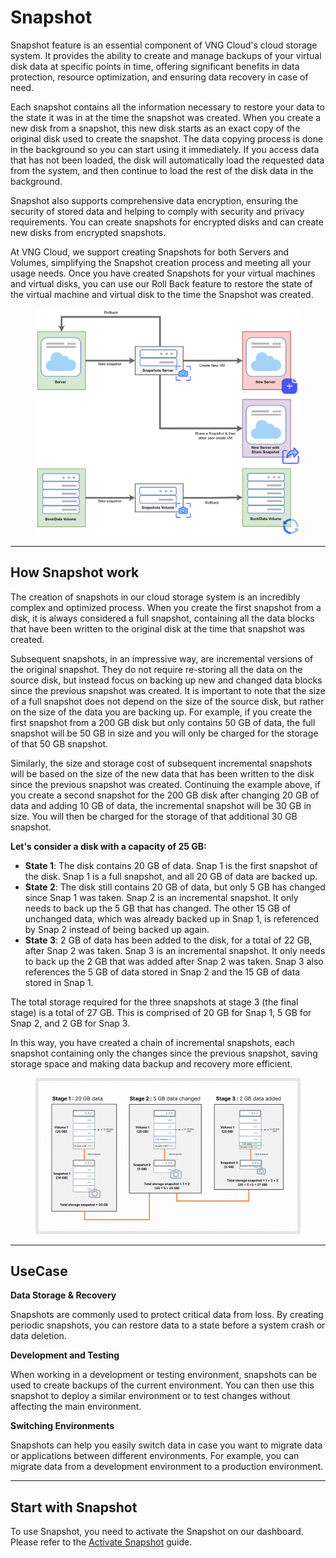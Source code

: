 # Snapshot

Snapshot feature is an essential component of VNG Cloud's cloud storage system. It provides the ability to create and manage backups of your virtual disk data at specific points in time, offering significant benefits in data protection, resource optimization, and ensuring data recovery in case of need.

Each snapshot contains all the information necessary to restore your data to the state it was in at the time the snapshot was created. When you create a new disk from a snapshot, this new disk starts as an exact copy of the original disk used to create the snapshot. The data copying process is done in the background so you can start using it immediately. If you access data that has not been loaded, the disk will automatically load the requested data from the system, and then continue to load the rest of the disk data in the background.

Snapshot also supports comprehensive data encryption, ensuring the security of stored data and helping to comply with security and privacy requirements. You can create snapshots for encrypted disks and can create new disks from encrypted snapshots.

At VNG Cloud, we support creating Snapshots for both Servers and Volumes, simplifying the Snapshot creation process and meeting all your usage needs. Once you have created Snapshots for your virtual machines and virtual disks, you can use our Roll Back feature to restore the state of the virtual machine and virtual disk to the time the Snapshot was created.

<figure><img src="../../../.gitbook/assets/image.png" alt=""><figcaption></figcaption></figure>

***

## How Snapshot work

The creation of snapshots in our cloud storage system is an incredibly complex and optimized process. When you create the first snapshot from a disk, it is always considered a full snapshot, containing all the data blocks that have been written to the original disk at the time that snapshot was created.

Subsequent snapshots, in an impressive way, are incremental versions of the original snapshot. They do not require re-storing all the data on the source disk, but instead focus on backing up new and changed data blocks since the previous snapshot was created. It is important to note that the size of a full snapshot does not depend on the size of the source disk, but rather on the size of the data you are backing up. For example, if you create the first snapshot from a 200 GB disk but only contains 50 GB of data, the full snapshot will be 50 GB in size and you will only be charged for the storage of that 50 GB snapshot.

Similarly, the size and storage cost of subsequent incremental snapshots will be based on the size of the new data that has been written to the disk since the previous snapshot was created. Continuing the example above, if you create a second snapshot for the 200 GB disk after changing 20 GB of data and adding 10 GB of data, the incremental snapshot will be 30 GB in size. You will then be charged for the storage of that additional 30 GB snapshot.

**Let's consider a disk with a capacity of 25 GB:**

* **State 1**: The disk contains 20 GB of data. Snap 1 is the first snapshot of the disk. Snap 1 is a full snapshot, and all 20 GB of data are backed up.
* **State 2**: The disk still contains 20 GB of data, but only 5 GB has changed since Snap 1 was taken. Snap 2 is an incremental snapshot. It only needs to back up the 5 GB that has changed. The other 15 GB of unchanged data, which was already backed up in Snap 1, is referenced by Snap 2 instead of being backed up again.
* **State 3**: 2 GB of data has been added to the disk, for a total of 22 GB, after Snap 2 was taken. Snap 3 is an incremental snapshot. It only needs to back up the 2 GB that was added after Snap 2 was taken. Snap 3 also references the 5 GB of data stored in Snap 2 and the 15 GB of data stored in Snap 1.

The total storage required for the three snapshots at stage 3 (the final stage) is a total of 27 GB. This is comprised of 20 GB for Snap 1, 5 GB for Snap 2, and 2 GB for Snap 3.

In this way, you have created a chain of incremental snapshots, each snapshot containing only the changes since the previous snapshot, saving storage space and making data backup and recovery more efficient.

<figure><img src="../../../.gitbook/assets/image2023-10-3_21-18-15.png" alt=""><figcaption></figcaption></figure>

***

## UseCase

**Data Storage & Recovery**

Snapshots are commonly used to protect critical data from loss. By creating periodic snapshots, you can restore data to a state before a system crash or data deletion.

**Development and Testing**

When working in a development or testing environment, snapshots can be used to create backups of the current environment. You can then use this snapshot to deploy a similar environment or to test changes without affecting the main environment.

**Switching Environments**

Snapshots can help you easily switch data in case you want to migrate data or applications between different environments. For example, you can migrate data from a development environment to a production environment.

***

## Start with Snapshot

To use Snapshot, you need to activate the Snapshot on our dashboard. Please refer to the [Activate Snapshot](activate-snapshot.md) guide.



